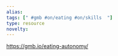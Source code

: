 ```yaml
---
alias: 
tags: [" #gmb #on/eating #on/skills  "]
type: resource
novelty: 
---
```


https://gmb.io/eating-autonomy/